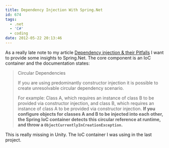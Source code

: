 ```yaml
---
title: Dependency Injection With Spring.Net
id: 674
tags:
  - .net
  - 'C#'
  - coding
date: 2012-05-22 20:13:46
---
```


As a really late note to my article [Dependency injection &amp; their Pitfalls](https://fabse.net/blog/2011/09/25/dependency-injection-their-pitfalls/) I want to provide some insights to Spring.Net. The core component is an IoC container and the documentation states:
 > Circular Dependencies <p>If you are using predominantly constructor injection it is possible to create unresolvable circular dependency scenario. <p>For example: Class A, which requires an instance of class B to be provided via constructor injection, and class B, which requires an instance of class A to be provided via constructor injection. **If you configure objects for classes A and B to be injected into each other, the Spring IoC container detects this circular reference at runtime, and throw a `ObjectCurrentlyInCreationException`.** 

This is really missing in Unity. The IoC container I was using in the last project.